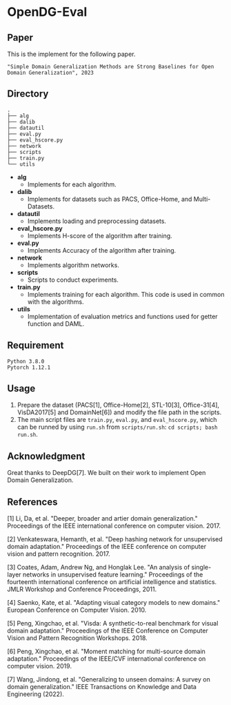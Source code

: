# OpenDG-Eval

## Paper
This is the implement for the following paper.
```
"Simple Domain Generalization Methods are Strong Baselines for Open Domain Generalization", 2023
```

## Directory
```
.
├── alg
├── dalib
├── datautil
├── eval.py
├── eval_hscore.py
├── network
├── scripts
├── train.py
└── utils
```
- __alg__
  - Implements for each algorithm.
- __dalib__
  -  Implements for datasets such as PACS, Office-Home, and Multi-Datasets.
- __datautil__
  - Implements loading and preprocessing datasets.
- __eval_hscore.py__
  - Implements H-score of the algorithm after training.
- __eval.py__
  - Implements Accuracy of the algorithm after training.
- __network__
  - Implements algorithm networks.
- __scripts__
  - Scripts to conduct experiments.
- __train.py__
  - Implements training for each algorithm. This code is used in common with the algorithms.
- __utils__
  - Implementation of evaluation metrics and functions used for getter function and DAML.

## Requirement
```
Python 3.8.0
Pytorch 1.12.1
```


## Usage
1. Prepare the dataset (PACS[1], Office-Home[2], STL-10[3], Office-31[4], VisDA2017[5] and DomainNet[6]) and modify the file path in the scripts.
2. The main script files are `train.py`, `eval.py`, and `eval_hscore.py`, which can be runned by using `run.sh` from `scripts/run.sh`: `cd scripts; bash run.sh`.

## Acknowledgment
Great thanks to DeepDG[7]. We built on their work to implement Open Domain Generalization.

## References
[1] Li, Da, et al. "Deeper, broader and artier domain generalization." Proceedings of the IEEE international conference on computer vision. 2017.

[2] Venkateswara, Hemanth, et al. "Deep hashing network for unsupervised domain adaptation." Proceedings of the IEEE conference on computer vision and pattern recognition. 2017.

[3] Coates, Adam, Andrew Ng, and Honglak Lee. "An analysis of single-layer networks in unsupervised feature learning." Proceedings of the fourteenth international conference on artificial intelligence and statistics. JMLR Workshop and Conference Proceedings, 2011.

[4] Saenko, Kate, et al. "Adapting visual category models to new domains." European Conference on Computer Vision. 2010.

[5] Peng, Xingchao, et al. "Visda: A synthetic-to-real benchmark for visual domain adaptation." Proceedings of the IEEE Conference on Computer Vision and Pattern Recognition Workshops. 2018.

[6] Peng, Xingchao, et al. "Moment matching for multi-source domain adaptation." Proceedings of the IEEE/CVF international conference on computer vision. 2019.

[7] Wang, Jindong, et al. "Generalizing to unseen domains: A survey on domain generalization." IEEE Transactions on Knowledge and Data Engineering (2022).